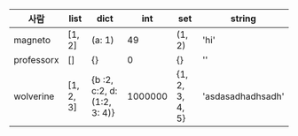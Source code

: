 | 사람       | list      | dict                        | int     | set             | string            |
| ---------- | --------- | --------------------------- | ------- | --------------- | ----------------- |
| magneto    | [1, 2]    | (a: 1)                      | 49      | (1, 2)          | 'hi'              |
| professorx | []        | {}                          | 0       | {}              | ''                |
| wolverine  | [1, 2, 3] | {b :2, c:2, d: (1:2, 3: 4)} | 1000000 | {1, 2, 3, 4, 5} | 'asdasadhadhsadh' |



